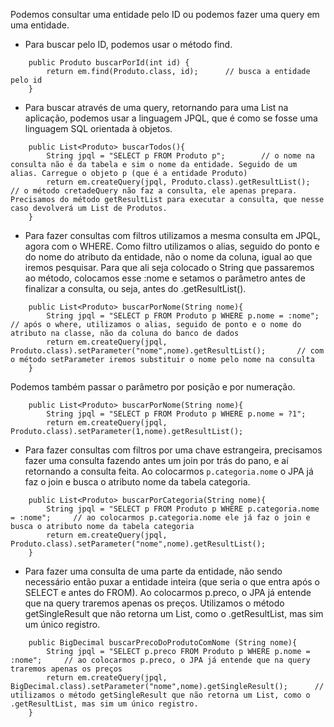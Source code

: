 Podemos consultar uma entidade pelo ID ou podemos fazer uma query em uma entidade.<br>
- Para buscar pelo ID, podemos usar o método find.
```
	public Produto buscarPorId(int id) {
		return em.find(Produto.class, id);		// busca a entidade pelo id
	}
```
- Para buscar através de uma query, retornando para uma List na aplicação, podemos usar a linguagem JPQL, que é como se fosse uma linguagem SQL orientada à objetos.
```
	public List<Produto> buscarTodos(){
		String jpql = "SELECT p FROM Produto p";		// o nome na consulta não é da tabela e sim o nome da entidade. Seguido de um alias. Carregue o objeto p (que é a entidade Produto)
		return em.createQuery(jpql, Produto.class).getResultList();		// o método cretadeQuery não faz a consulta, ele apenas prepara. Precisamos do método getResultList para executar a consulta, que nesse caso devolverá um List de Produtos.
	}
```
- Para fazer consultas com filtros utilizamos a mesma consulta em JPQL, agora com o WHERE. Como filtro utilizamos o alias, seguido do ponto e do nome do atributo da entidade, não o nome da coluna, igual ao que iremos pesquisar. Para que ali seja colocado o String que passaremos ao método, colocamos esse :nome e setamos o parâmetro antes de finalizar a consulta, ou seja, antes do .getResultList().

```
	public List<Produto> buscarPorNome(String nome){
		String jpql = "SELECT p FROM Produto p WHERE p.nome = :nome";		// após o where, utilizamos o alias, seguido de ponto e o nome do atributo na classe, não da coluna do banco de dados
		return em.createQuery(jpql, Produto.class).setParameter("nome",nome).getResultList();		// com o método setParameter iremos substituir o nome pelo nome na consulta
	}
```
Podemos também passar o parâmetro por posição e por numeração.
```
	public List<Produto> buscarPorNome(String nome){
		String jpql = "SELECT p FROM Produto p WHERE p.nome = ?1";
		return em.createQuery(jpql, Produto.class).setParameter(1,nome).getResultList();
```

- Para fazer consultas com filtros por uma chave estrangeira, precisamos fazer uma consulta fazendo antes um join por trás do pano, e aí retornando a consulta feita. Ao colocarmos `p.categoria.nome` o JPA já faz o join e busca o atributo nome da tabela categoria.
```
	public List<Produto> buscarPorCategoria(String nome){
		String jpql = "SELECT p FROM Produto p WHERE p.categoria.nome = :nome";		// ao colocarmos p.categoria.nome ele já faz o join e busca o atributo nome da tabela categoria
		return em.createQuery(jpql, Produto.class).setParameter("nome",nome).getResultList();
	}
```

- Para fazer uma consulta de uma parte da entidade, não sendo necessário então puxar a entidade inteira (que seria o que entra após o SELECT e antes do FROM). Ao colocarmos p.preco, o JPA já entende que na query traremos apenas os preços. Utilizamos o método getSingleResult que não retorna um List, como o .getResultList, mas sim um único registro.
```
	public BigDecimal buscarPrecoDoProdutoComNome (String nome){
		String jpql = "SELECT p.preco FROM Produto p WHERE p.nome = :nome";		// ao colocarmos p.preco, o JPA já entende que na query traremos apenas os preços
		return em.createQuery(jpql, BigDecimal.class).setParameter("nome",nome).getSingleResult();		// utilizamos o método getSingleResult que não retorna um List, como o .getResultList, mas sim um único registro.
	}
```